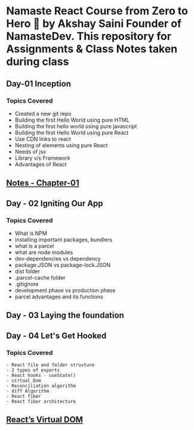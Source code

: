# Namaste React  Course from Zero to Hero 🚀 by Akshay Saini Founder of NamasteDev. This repository for Assignments & Class Notes taken during class

## Day-01 Inception
### Topics Covered
 - Created a new git repo
 - Building the first Hello World using pure HTML
 - Building the first hello world using pure javascript
 - Building the first Hello World using pure React
 - Use CDN links to react
 - Nesting of elements using pure React
 - Needs of jsx
 - Library v/s Framework
 - Advantages of React
## [Notes - Chapter-01](https://drive.google.com/file/d/1Pilz17_vJsfJOcq_mOp403ZAhi9rSts8/view)

## Day - 02  Igniting Our App
### Topics Covered
  - What is NPM
  - installing important packages, bundlers
  - what is a parcel
  - what are node modules
  - dev-dependencies vs dependency
  - package.JSON vs package-lock.JSON
  - dist folder
  - .parcel-cache folder
  - .gitignore
  - development phase vs production phase
  - parcel advantages and its functions

## Day - 03 Laying the foundation
## Day - 04 Let's Get Hooked
### Topics Covered 
    - React file and folder struvture
    - 2 types of exports
    - React hooks - useState()
    - virtual Dom
    - Reconciliation algorithm
    - diff Algorithm
    - React fiber
    - React fiber architecture
## [React’s Virtual DOM](https://javascript.plainenglish.io/react-the-virtual-dom-comprehensive-guide-acd19c5e327a)



